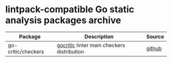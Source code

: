 # lintpack-compatible Go static analysis packages archive

| Package | Description | Source |
|---|---|---|
| go-critic/checkers | [gocritic](https://go-critic.github.io) linter main checkers distribution | [github](https://github.com/go-critic/checkers) |
